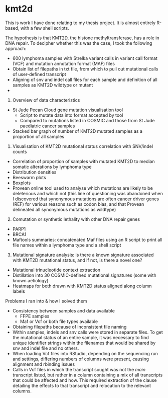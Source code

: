 # kmt2d

This is work I have done relating to my thesis project. It is almost entirely R-based, with a few shell scripts.

The hypothesis is that KMT2D, the histone methyltransferase, has a role in DNA repair. To decipher whether this was the case, I took the following approach:

- 600 lymphoma samples with Strelka variant calls in variant call format (VCF) and mutation annotation format (MAF) files
- Obtain list of filepaths in txt file, from which to pull out mutational calls of user-defined transcript
- Aligning of snv and indel call files for each sample and definition of all samples as KMT2D wildtype or mutant
- 

1) Overview of data characteristics 
- St Jude Pecan Cloud gene mutation visualisation tool 
  - Script to mutate data into format accepted by tool
  - Compared to mutations listed in COSMIC and those from St Jude paediatric cancer samples
- Stacked bar graph of number of KMT2D mutated samples as a proportion of all samples
  
1) Visualisation of KMT2D mutational status correlation with SNV/indel counts
- Correlation of proportion of samples with mutated KMT2D to median somatic alterations by lymphoma type
- Distribution densities
- Beeswarm plots
- Boxplots
- Provean online tool used to analyse which mutations are likely to be deleterious and which not (this line of questioning was abandoned when I discovered that synonymous mutations are often cancer driver genes (REF) for various reasons such as codon bias, and that Provean delineated all synonymous mutations as wildtype)


2) Comutation or synthetic lethality with other DNA repair genes
- PARP1
- BRCA1
- Maftools summaries: concatenated Maf files using an R script to print all file names within a lymphoma type and a shell script

3) Mutational signature analysis: is there a known signature associated with KMT2D mutational status, and if not, is there a novel one?
- Mutational trinucleotide context extraction
- Distillation into 30 COSMIC-defined mutational signatures (some with known aetiology)
- Heatmaps for both drawn with KMT2D status aligned along column labels



Problems I ran into & how I solved them
- Consistency between samples and data available
  - FFPE samples
  - Maf or Vcf or both file types available
- Obtaining filepaths because of inconsistent file naming 
- Within samples, indels and snv calls were stored in separate files. To get the mutational status of an entire sample, it was necessary to find unique identifier strings within the filenames that would be shared by snv and indel file and no others. 
- When loading Vcf files into RStudio, depending on the sequencing run and settings, differing numbers of columns were present, causing alignment and rbinding issues
- Calls in Vcf files in which the transcript sought was not the *main* transcript listed, but rather in a column containing a mix of all transcripts that could be affected and how. This required extraction of the clause detailing the effects to that transcript and relocation to the relevant columns.
